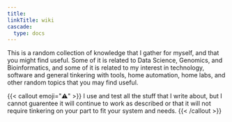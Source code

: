 ```yaml
---
title: 
linkTitle: wiki
cascade:
  type: docs
---
```


This is a random collection of knowledge that I gather for myself, and that you might find useful. Some of it is related to Data Science, Genomics, and Bioinformatics, and some of it is related to my interest in technology, software and general tinkering with tools, home automation, home labs, and other random topics that you may find useful.

{{< callout emoji="⚠︎" >}}
  I use and test all the stuff that I write about, but I cannot guarentee it will continue to work as described or that it will not require tinkering on your part to fit your system and needs.
{{< /callout >}}
